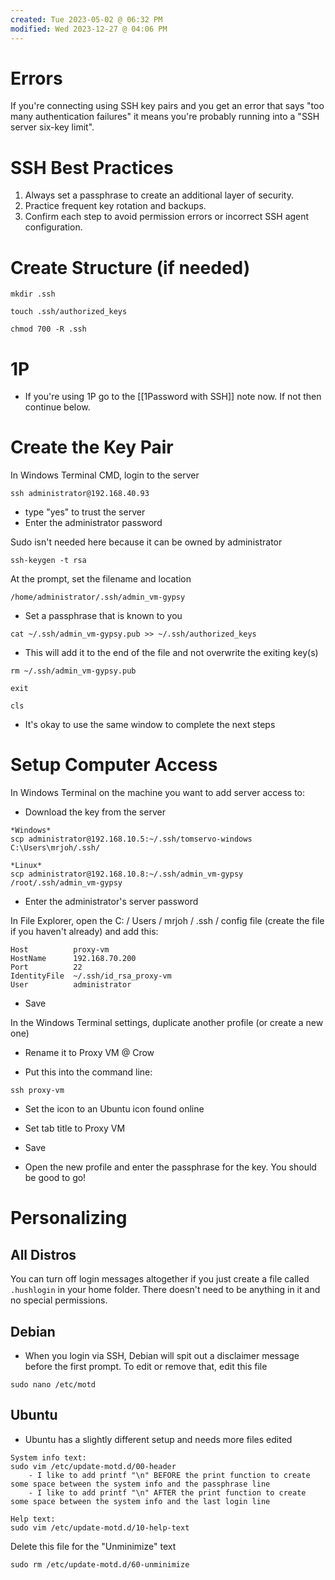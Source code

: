 ```yaml
---
created: Tue 2023-05-02 @ 06:32 PM
modified: Wed 2023-12-27 @ 04:06 PM
---
```

# Errors

If you're connecting using SSH key pairs and you get an error that says "too many authentication failures" it means you're probably running into a "SSH server six-key limit".

# SSH Best Practices

1. Always set a passphrase to create an additional layer of security.
2. Practice frequent key rotation and backups.
3. Confirm each step to avoid permission errors or incorrect SSH agent configuration.


# Create Structure (if needed) #

```
mkdir .ssh

touch .ssh/authorized_keys

chmod 700 -R .ssh
```


# 1P

- If you're using 1P go to the [[1Password with SSH]] note now. If not then continue below.


# Create the Key Pair #

In Windows Terminal CMD, login to the server
```
ssh administrator@192.168.40.93
```
* type "yes" to trust the server
* Enter the administrator password

Sudo isn't needed here because it can be owned by administrator

```
ssh-keygen -t rsa
```

At the prompt, set the filename and location
```
/home/administrator/.ssh/admin_vm-gypsy
```
* Set a passphrase that is known to you

```
cat ~/.ssh/admin_vm-gypsy.pub >> ~/.ssh/authorized_keys
```
* This will add it to the end of the file and not overwrite the exiting key(s)

```
rm ~/.ssh/admin_vm-gypsy.pub

exit

cls
```
* It's okay to use the same window to complete the next steps


# Setup Computer Access #

In Windows Terminal on the machine you want to add server access to:

- Download the key from the server
```
*Windows*
scp administrator@192.168.10.5:~/.ssh/tomservo-windows C:\Users\mrjoh/.ssh/

*Linux*
scp administrator@192.168.10.8:~/.ssh/admin_vm-gypsy /root/.ssh/admin_vm-gypsy
```
* Enter the administrator's server password

In File Explorer, open the C: / Users / mrjoh / .ssh / config file (create the file if you haven't already) and add this:
```
Host          proxy-vm
HostName      192.168.70.200
Port          22
IdentityFile  ~/.ssh/id_rsa_proxy-vm
User          administrator
```
* Save

In the Windows Terminal settings, duplicate another profile (or create a new one)

* Rename it to Proxy VM @ Crow

* Put this into the command line:
```
ssh proxy-vm
```

* Set the icon to an Ubuntu icon found online

* Set tab title to Proxy VM

* Save

* Open the new profile and enter the passphrase for the key. You should be good to go!



# Personalizing #

## All Distros ##

You can turn off login messages altogether if you just create a file called `.hushlogin` in your home folder. There doesn't need to be anything in it and no special permissions.


## Debian
- When you login via SSH, Debian will spit out a disclaimer message before the first prompt. To edit or remove that, edit this file
```
sudo nano /etc/motd
```


## Ubuntu

- Ubuntu has a slightly different setup and needs more files edited
```
System info text:
sudo vim /etc/update-motd.d/00-header
	- I like to add printf "\n" BEFORE the print function to create some space between the system info and the passphrase line
	- I like to add printf "\n" AFTER the print function to create some space between the system info and the last login line

Help text:
sudo vim /etc/update-motd.d/10-help-text
```


Delete this file for the "Unminimize" text
```
sudo rm /etc/update-motd.d/60-unminimize
```
